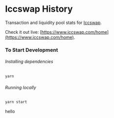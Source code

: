 # Iccswap History


Transaction and liquidity pool stats for [Iccswap](https://app.iccswap.com/#/swap).

Check it out live: [https://www.iccswap.com/home](https://www.iccswap.com/home).

### To Start Development

###### Installing dependencies
```bash
yarn
```

###### Running locally
```bash
yarn start
```
hello
